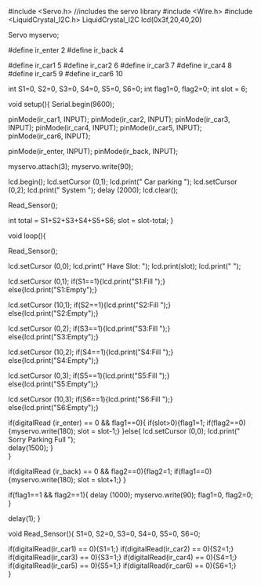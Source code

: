 #include <Servo.h> //includes the servo library
#include <Wire.h> 
#include <LiquidCrystal_I2C.h>
LiquidCrystal_I2C lcd(0x3f,20,40,20)

Servo myservo;

#define ir_enter 2
#define ir_back  4

#define ir_car1 5
#define ir_car2 6
#define ir_car3 7
#define ir_car4 8
#define ir_car5 9
#define ir_car6 10

int S1=0, S2=0, S3=0, S4=0, S5=0, S6=0;
int flag1=0, flag2=0; 
int slot = 6;  

void setup(){
Serial.begin(9600);

pinMode(ir_car1, INPUT);
pinMode(ir_car2, INPUT);
pinMode(ir_car3, INPUT);
pinMode(ir_car4, INPUT);
pinMode(ir_car5, INPUT);
pinMode(ir_car6, INPUT);

pinMode(ir_enter, INPUT);
pinMode(ir_back, INPUT);

myservo.attach(3);
myservo.write(90);

lcd.begin(); 
lcd.setCursor (0,1);
lcd.print("    Car  parking  ");
lcd.setCursor (0,2);
lcd.print("       System     ");
delay (2000);
lcd.clear();   

Read_Sensor();

int total = S1+S2+S3+S4+S5+S6;
slot = slot-total; 
}

void loop(){

Read_Sensor();

lcd.setCursor (0,0);
lcd.print("   Have Slot: "); 
lcd.print(slot);
lcd.print("    ");  

lcd.setCursor (0,1);
if(S1==1){lcd.print("S1:Fill ");}
     else{lcd.print("S1:Empty");}

lcd.setCursor (10,1);
if(S2==1){lcd.print("S2:Fill ");}
     else{lcd.print("S2:Empty");}

lcd.setCursor (0,2);
if(S3==1){lcd.print("S3:Fill ");}
     else{lcd.print("S3:Empty");}

lcd.setCursor (10,2);
if(S4==1){lcd.print("S4:Fill ");}
     else{lcd.print("S4:Empty");}

 lcd.setCursor (0,3);
if(S5==1){lcd.print("S5:Fill ");}
     else{lcd.print("S5:Empty");}

lcd.setCursor (10,3);
if(S6==1){lcd.print("S6:Fill ");}
     else{lcd.print("S6:Empty");}    

if(digitalRead (ir_enter) == 0 && flag1==0){
if(slot>0){flag1=1;
if(flag2==0){myservo.write(180); slot = slot-1;}
}else{
lcd.setCursor (0,0);
lcd.print(" Sorry Parking Full ");  
delay(1500);
}   
}

if(digitalRead (ir_back) == 0 && flag2==0){flag2=1;
if(flag1==0){myservo.write(180); slot = slot+1;}
}

if(flag1==1 && flag2==1){
delay (1000);
myservo.write(90);
flag1=0, flag2=0;
}

delay(1);
}

void Read_Sensor(){
S1=0, S2=0, S3=0, S4=0, S5=0, S6=0;

if(digitalRead(ir_car1) == 0){S1=1;}
if(digitalRead(ir_car2) == 0){S2=1;}
if(digitalRead(ir_car3) == 0){S3=1;}
if(digitalRead(ir_car4) == 0){S4=1;}
if(digitalRead(ir_car5) == 0){S5=1;}
if(digitalRead(ir_car6) == 0){S6=1;}  
}
